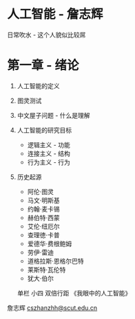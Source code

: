 # 人工智能 - 詹志辉

日常吹水 - 这个人貌似比较屌

 # 第一章 - 绪论
 1. 人工智能的定义
 2. 图灵测试
 3. 中文屋子问题 - 什么是理解
 4. 人工智能的研究目标
    * 逻辑主义 - 功能
    * 连接主义 - 结构
    * 行为主义 - 行为
5. 历史起源
    * 阿伦·图灵
    * 马文·明斯基
    * 约翰·麦卡锡
    * 赫伯特·西蒙
    * 艾伦·纽厄尔
    * 查理徳·卡普
    * 爱德华·费根鲍姆
    * 劳伊·雷迪
    * 道格拉斯·恩格尔巴特
    * 莱斯特·瓦伦特
    * 犹大·伯尔

    单栏 小四 双倍行距 《我眼中的人工智能》

詹志辉  cszhanzhh@scut.edu.cn